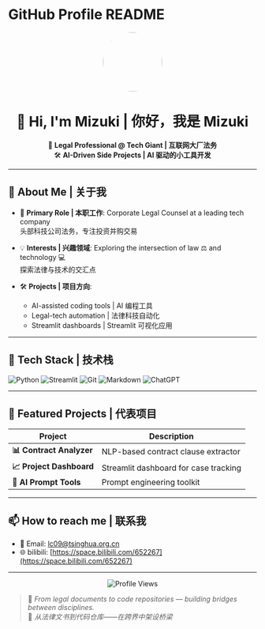 # GitHub Profile README

<p align="center">
  <img src="https://avatars.githubusercontent.com/u/187792952?v=4" width="120" height="120" style="border-radius:50%">
</p>

<h1 align="center">👋 Hi, I'm Mizuki | 你好，我是 Mizuki</h1>

<p align="center">
💼 <b>Legal Professional @ Tech Giant | 互联网大厂法务</b><br>
🛠 <b>AI-Driven Side Projects | AI 驱动的小工具开发</b>
</p>

---

## 📖 About Me | 关于我

- 🎯 **Primary Role | 本职工作**: Corporate Legal Counsel at a leading tech company  
  头部科技公司法务，专注投资并购交易 

- 💡 **Interests | 兴趣领域**: Exploring the intersection of law ⚖ and technology 💻  
  探索法律与技术的交汇点  

- 🛠 **Projects | 项目方向**:  
  - AI-assisted coding tools | AI 编程工具  
  - Legal-tech automation | 法律科技自动化  
  - Streamlit dashboards | Streamlit 可视化应用  

---

## 🧰 Tech Stack | 技术栈

![Python](https://img.shields.io/badge/-Python-3776AB?style=flat&logo=python&logoColor=white)
![Streamlit](https://img.shields.io/badge/-Streamlit-FF4B4B?style=flat&logo=streamlit&logoColor=white)
![Git](https://img.shields.io/badge/-Git-F05032?style=flat&logo=git&logoColor=white)
![Markdown](https://img.shields.io/badge/-Markdown-000000?style=flat&logo=markdown&logoColor=white)
![ChatGPT](https://img.shields.io/badge/-ChatGPT-412991?style=flat&logo=openai&logoColor=white)

---

## 🚀 Featured Projects | 代表项目

| Project | Description |
|---------|-------------|
| **📊 Contract Analyzer** | NLP-based contract clause extractor |
| **📈 Project Dashboard** | Streamlit dashboard for case tracking |
| **🤖 AI Prompt Tools** | Prompt engineering toolkit |

---

## 📫 How to reach me | 联系我

- 📧 Email: lc09@tsinghua.org.cn  
- 🌐 bilibili: [https://space.bilibili.com/652267](https://space.bilibili.com/652267)

---

<p align="center">
  <img src="https://komarev.com/ghpvc/?username=yourusername&label=Profile%20Views&color=blue&style=flat" alt="Profile Views" />
</p>

> 📌 *From legal documents to code repositories — building bridges between disciplines.*  
> 📌 *从法律文书到代码仓库——在跨界中架设桥梁*
